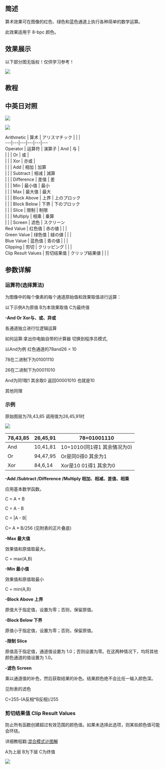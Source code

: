 ## 简述 #

算术效果可在图像的红色、绿色和蓝色通道上执行各种简单的数学运算。

此效果适用于 8-bpc 颜色。

## 效果展示 #

以下部分图无版权！仅供学习参考！

![](https://mir.yuelili.com/wp-content/uploads/user/AE/effects/ext/image00410.jpg)

## 教程 #

## 中英日对照 #

![](https://mir.yuelili.com/wp-content/uploads/user/AE/effects/AE-Effects-Channel-Arithmetic.png)

![](https://mir.yuelili.com/wp-content/uploads/user/AE/effects/AE-Effects-Channel-Arithmetic_cn.png)

Arithmetic | 算术 | アリスマチック |  |  |  
---|---|---|---|---|---  
Operator | 运算符 | 演算子 | And | 与 |  
|  |  | Or | 或 |  
|  |  | Xor | 亦或 |  
|  |  | Add | 相加 | 加算  
|  |  | Subtract | 相减 | 減算  
|  |  | Difference | 差值 | 差  
|  |  | Min | 最小值 | 最小  
|  |  | Max | 最大值 | 最大  
|  |  | Block Above | 上界 | 上のプロック  
|  |  | Block Below | 下界 | 下のプロック  
|  |  | Slice | 限制 | 制限  
|  |  | Multiply | 相乘 | 乗算  
|  |  | Screen | 滤色 | スクリーン  
Red Value | 红色值 | 赤の値 |  |  |  
Green Value | 绿色值 | 緑の値 |  |  |  
Blue Value | 蓝色值 | 青の値 |  |  |  
Clipping | 剪切 | クリッピング |  |  |  
Clip Result Values | 剪切结果值 | クリップ結果値 |  |  |  
  
## 参数详解 #

### 运算符(选择算法) #

为图像中的每个像素的每个通道原始值和效果取值进行运算：

以下示例A为原值 B为本效果取值 C为最终值

**-And Or Xor与、或、异或**

各通道独立进行位逻辑运算

如何运算:拿出你电脑自带的计算器 切换到程序员模式,

以And为例 红色通道的78and26 = 10

78在二进制下为‭01001110‬

26在二进制下为‭00011010‬

And为同1取1 其余取0 返回00001010 也就是10

其他同理

### 示例 #

原始图层为78,43,85 调用值为26,45,91时

![](https://cdn.yuelili.com/20220103162713.png)

78,43,85 | 26,45,91 | 78=01001110  
---|---|---  
And | 10,41,81 | 10=1010(同1得1 其余情况为0)  
Or | 94,47,95 | Or是同0得0 其余为1  
Xor | 84,6,14 | Xor是10 01得1 其余为0  
  
**-Add /Subtract /Difference /Multiply 相加、相减、差值、相乘**

应用基本数学函数。

C = A + B

C = A - B

C = |A - B|

C= A * B/256 (见附表的正片叠底)

**-Max 最大值**

效果值和原值取最大。

C = max(A,B)

**-Min 最小值**

效果值和原值取最小

C = min(A,B)

**-Block Above 上界**

原值大于指定值，设置为零；否则，保留原值。

**-Block Below 下界**

原值小于指定值，设置为零；否则，保留原值。

**-限制 Slice**

原值高于指定值，通道值设置为 1.0；否则设置为零。在这两种情况下，均将其他颜色通道的值设置为 1.0。

**-滤色 Screen**

乘以通道值的补色，然后获取结果的补色。结果颜色绝不会比任一输入颜色深。

见附表的滤色

C=255-(A反相*B反相)/255

### 剪切结果值 Clip Result Values #

防止所有函数创建超过有效范围的颜色值。如果未选择此选项，则某些颜色值可能会环绕。

详细教程戳:[混合模式计图解](https://www.yuelili.com/?p=5665)

A为上层 B为下层 C为终值

![](https://mir.yuelili.com/wp-content/uploads/user/source/2020/06/Channel-Arithmetic3.png)

